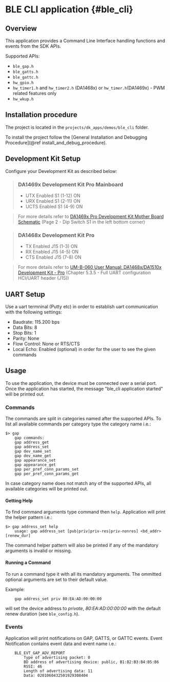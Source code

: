 # BLE CLI application {#ble_cli}

## Overview
This application provides a Command Line Interface handling functions and events from the SDK APIs.

Supported APIs:
 * `ble_gap.h`
 * `ble_gatts.h`
 * `ble_gattc.h`
 * `hw_gpio.h`
 * `hw_timer1.h` and `hw_timer2.h` (DA1468x) or `hw_timer.h`(DA1469x) - PWM related features only
 * `hw_wkup.h`

## Installation procedure
The project is located in the `projects/dk_apps/demos/ble_cli` folder.

To install the project follow the [General Installation and Debugging Procedure](@ref install_and_debug_procedure).

## Development Kit Setup
Configure your Development Kit as described below:

> ### DA1469x Development Kit Pro Mainboard
> - UTX Enabled S1 (1-12) ON
> - URX Enabled S1 (2-11) ON
> - UCTS Enabled S1 (4-9) ON

> For more details refer to [DA1469x Pro Development Kit Mother Board Schematic](https://www.dialog-semiconductor.com/products/da14695-development-kit-pro)
(Page 2 - Dip Switch S1 in the left bottom corner)

> ### DA1468x Development Kit Pro
> - TX  Enabled J15 (1-3) ON
> - RX  Enabled J15 (4-5) ON
> - CTS Enabled J15 (7-8) ON 

> For more details refer to [UM-B-060 User Manual: DA1468x/DA1510x Development Kit - Pro](https://support.dialog-semiconductor.com/resource/um-b-060-user-manual-da1468xda1510x-development-kit-pro)
(Chapter 5.3.5 - Full UART configuration HCI/UART header (J15))

## UART Setup
Use a uart termninal (Putty etc) in order to establish uart communication with the following settings:

- Baudrate:     115.200 bps
- Data Bits:    8
- Stop Bits:    1
- Parity:       None
- Flow Control: None or RTS/CTS
- Local Echo: Enabled (optional) in order for the user to see the given commands

## Usage
To use the application, the device must be connected over a serial port. Once the application has started, the message "ble_cli application started" will be printed out.

### Commands
The commands are split in categories named after the supported APIs.
To list all available commands per category type the category name i.e.:
~~~~
$> gap
    gap commands:
    gap address_get
    gap address_set
    gap dev_name_set
    gap dev_name_get
    gap appearance_set
    gap appearance_get
    gap per_pref_conn_params_set
    gap per_pref_conn_params_get
~~~~
In case category name does not match any of the supported APIs, all available categories will be printed out.

#### Getting Help
To find command arguments type command then `help`. Application will print the helper pattern i.e.:
~~~~
$> gap address_set help
    usage: gap address_set [pub|priv|priv-res|priv-nonres] <bd_addr> [renew_dur]
~~~~
The command helper pattern will also be printed if any of the mandatory arguments is invalid or missing.

#### Running a Command
To run a command type it with all its mandatory arguments. The ommitted optional arguments are set to their default value.

Example:
~~~~
    gap address_set priv 80:EA:AD:00:00:00
~~~~
will set the device address to _private_, _80:EA:AD:00:00:00_ with the default renew duration (see `ble_config.h`).

### Events
Application will print notifications on GAP, GATTS, or GATTC events. Event Notification contains event data and event name i.e.:
~~~~
    BLE_EVT_GAP_ADV_REPORT
        Type of advertising packet: 0
        BD address of advertising device: public, B1:B2:B3:B4:B5:B6
        RSSI: 46
        Length of advertising data: 11
        Data: 0201060432501929308404
~~~~
